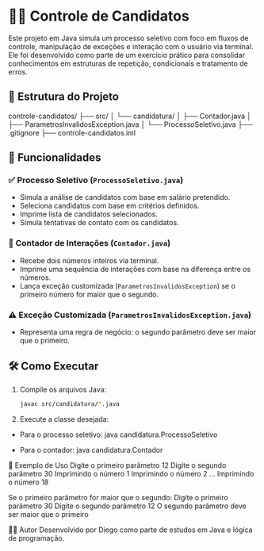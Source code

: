 # 🧑‍💼 Controle de Candidatos

Este projeto em Java simula um processo seletivo com foco em fluxos de controle, manipulação de exceções e interação com o usuário via terminal. Ele foi desenvolvido como parte de um exercício prático para consolidar conhecimentos em estruturas de repetição, condicionais e tratamento de erros.

## 📁 Estrutura do Projeto
controle-candidatos/ ├── src/ │   └── candidatura/ │       ├── Contador.java │       ├── ParametrosInvalidosException.java │       └── ProcessoSeletivo.java ├── .gitignore ├── controle-candidatos.iml


## 🚀 Funcionalidades

### ✅ Processo Seletivo (`ProcessoSeletivo.java`)
- Simula a análise de candidatos com base em salário pretendido.
- Seleciona candidatos com base em critérios definidos.
- Imprime lista de candidatos selecionados.
- Simula tentativas de contato com os candidatos.

### 🔢 Contador de Interações (`Contador.java`)
- Recebe dois números inteiros via terminal.
- Imprime uma sequência de interações com base na diferença entre os números.
- Lança exceção customizada (`ParametrosInvalidosException`) se o primeiro número for maior que o segundo.

### ⚠️ Exceção Customizada (`ParametrosInvalidosException.java`)
- Representa uma regra de negócio: o segundo parâmetro deve ser maior que o primeiro.

## 🛠️ Como Executar

1. Compile os arquivos Java:
   ```bash
   javac src/candidatura/*.java
   
2. Execute a classe desejada:
- Para o processo seletivo:
java candidatura.ProcessoSeletivo

- Para o contador:
java candidatura.Contador

📌 Exemplo de Uso
Digite o primeiro parâmetro
12
Digite o segundo parâmetro
30
Imprimindo o número 1
Imprimindo o número 2
...
Imprimindo o número 18

Se o primeiro parâmetro for maior que o segundo:
Digite o primeiro parâmetro
30
Digite o segundo parâmetro
12
O segundo parâmetro deve ser maior que o primeiro


👨‍💻 Autor
Desenvolvido por Diego como parte de estudos em Java e lógica de programação.


